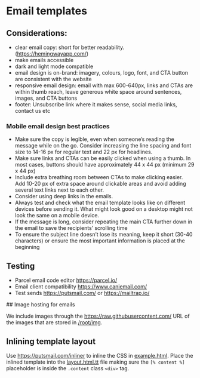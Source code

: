 # Email templates

## Considerations:

- clear email copy: short for better readability. (https://hemingwayapp.com/)
- make emails accessible
- dark and light mode compatible
- email design is on-brand: imagery, colours, logo, font, and CTA button are consistent with the website
- responsive email design: email with max 600-640px, links and CTAs are within thumb reach, leave generous
    white space around sentences, images, and CTA buttons
- footer: Unsubscribe link where it makes sense, social media links, contact us etc

### Mobile email design best practices

- Make sure the copy is legible, even when someone’s reading the message while on the go. Consider increasing the line
    spacing and font size to 14-16 px for regular text and 22 px for headlines.
- Make sure links and CTAs can be easily clicked when using a thumb. In most cases, buttons should have approximately
    44 x 44 px (minimum 29 x 44 px)
- Include extra breathing room between CTAs to make clicking easier. Add 10-20 px of extra space around clickable areas
    and avoid adding several text links next to each other.
- Consider using deep links in the emails.
- Always test and check what the email template looks like on different devices before sending it. What might look good
    on a desktop might not look the same on a mobile device.
- If the message is long, consider repeating the main CTA further down in the email to save the recipients’ scrolling time
- To ensure the subject line doesn’t lose its meaning, keep it short (30-40 characters) or ensure the most important information is placed at the beginning

## Testing

- Parcel email code editor https://parcel.io/
- Email client compatibility https://www.caniemail.com/
- Test sends https://putsmail.com/ or https://mailtrap.io/

## Image hosting for emails

We include images through the https://raw.githubusercontent.com/ URL of the images that are stored in [/root/img](/root/img).

## Inlining template layout

Use https://putsmail.com/inliner to inline the CSS in [example.html](root/src/emails/base_template/example.html).
Place the inlined template into the [layout.html.tt](root/src/emails/layout.html.tt) file making sure the `[% content %]`
placeholder is inside the `.content` class `<div>` tag.

